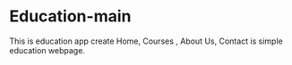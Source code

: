 # Education-main
This is education app create Home, Courses , About Us,  Contact is simple education webpage.
